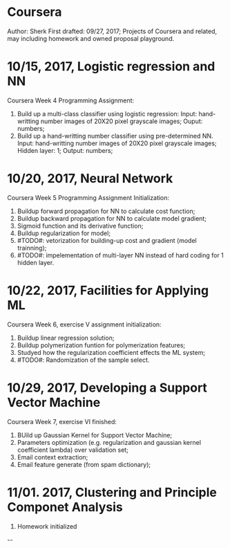 # Coursera
Author: Sherk
First drafted: 09/27, 2017; 
Projects of Coursera and related, may including homework and owned proposal playground. 

# 10/15, 2017, Logistic regression and NN
Coursera Week 4 Programming Assignment: 
 1. Build up a multi-class classifier using logistic regression: 
    Input: hand-writting number images of 20X20 pixel grayscale images; 
    Ouput: numbers; 
 2. Build up a hand-writting number classifier using pre-determined NN. 
    Input: hand-writting number images of 20X20 pixel grayscale images; 
    Hidden layer: 1; 
    Output: numbers; 

# 10/20, 2017, Neural Network
Coursera Week 5 Programming Assignment Initialization: 
  1. Buildup forward propagation for NN to calculate cost function; 
  2. Buildup backward propagation for NN to calculate model gradient; 
  3. Sigmoid function and its derivative function; 
  4. Buildup regularization for model; 
  5. #TODO#: vetorization for building-up cost and gradient (model trainning); 
  6. #TODO#: impelementation of multi-layer NN instead of hard coding for 1 hidden layer. 

# 10/22, 2017, Facilities for Applying ML
Coursera Week 6, exercise V assignment initialization: 
  1. Buildup linear regression solution; 
  2. Buildup polymerization funtion for polymerization features; 
  3. Studyed how the regularization coefficient effects the ML system; 
  4. #TODO#: Randomization of the sample select. 

# 10/29, 2017, Developing a Support Vector Machine
Coursera Week 7, exercise VI finished: 
  1. BUild up Gaussian Kernel for Support Vector Machine; 
  2. Parameters optimization (e.g. regularization and gaussian kernel coefficient lambda) over validation set; 
  3. Email context extraction; 
  4. Email feature generate (from spam dictionary); 

# 11/01. 2017, Clustering and Principle Componet Analysis
  1. Homework initialized

--
